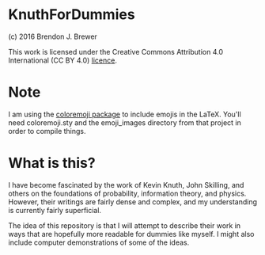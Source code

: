 KnuthForDummies
===============

(c) 2016 Brendon J. Brewer

This work is licensed under the Creative Commons
Attribution 4.0 International (CC BY 4.0)
[licence](https://creativecommons.org/licenses/by/4.0/).

Note
====

I am using the
[coloremoji package](https://github.com/alecjacobson/coloremoji.sty)
to include emojis in the LaTeX. You'll need coloremoji.sty
and the emoji_images directory from that project in order
to compile things.

What is this?
=============

I have become fascinated by the work of Kevin Knuth,
John Skilling, and others on the foundations of probability,
information theory, and physics. However, their writings
are fairly dense and complex, and my understanding is
currently fairly superficial.

The idea of this repository is that I will attempt to
describe their work in ways that are hopefully more
readable for dummies like myself. I might also include
computer demonstrations of some of the ideas.

